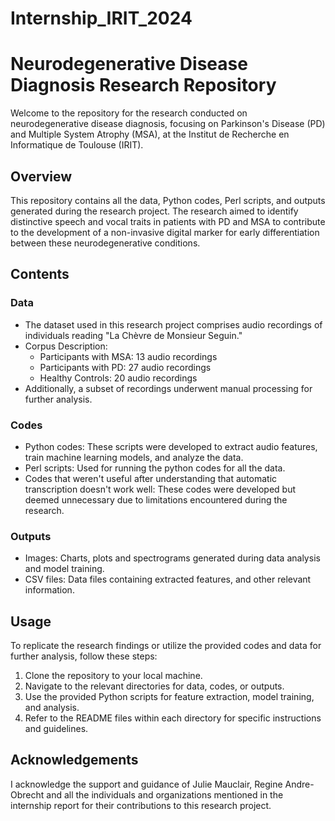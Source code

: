 # Internship_IRIT_2024
# Neurodegenerative Disease Diagnosis Research Repository

Welcome to the repository for the research conducted on neurodegenerative disease diagnosis, focusing on Parkinson's Disease (PD) and Multiple System Atrophy (MSA), at the Institut de Recherche en Informatique de Toulouse (IRIT).

## Overview

This repository contains all the data, Python codes, Perl scripts, and outputs generated during the research project. The research aimed to identify distinctive speech and vocal traits in patients with PD and MSA to contribute to the development of a non-invasive digital marker for early differentiation between these neurodegenerative conditions.

## Contents

### Data
- The dataset used in this research project comprises audio recordings of individuals reading "La Chèvre de Monsieur Seguin."
- Corpus Description:
  - Participants with MSA: 13 audio recordings
  - Participants with PD: 27 audio recordings
  - Healthy Controls: 20 audio recordings
- Additionally, a subset of recordings underwent manual processing for further analysis.

### Codes
- Python codes: These scripts were developed to extract audio features, train machine learning models, and analyze the data.
- Perl scripts: Used for running the python codes for all the data.
- Codes that weren't useful after understanding that automatic transcription doesn't work well: These codes were developed but deemed unnecessary due to limitations encountered during the research.

### Outputs
- Images: Charts, plots and spectrograms generated during data analysis and model training.
- CSV files: Data files containing extracted features, and other relevant information.

## Usage

To replicate the research findings or utilize the provided codes and data for further analysis, follow these steps:
1. Clone the repository to your local machine.
2. Navigate to the relevant directories for data, codes, or outputs.
3. Use the provided Python scripts for feature extraction, model training, and analysis.
4. Refer to the README files within each directory for specific instructions and guidelines.


## Acknowledgements

I acknowledge the support and guidance of Julie Mauclair, Regine Andre-Obrecht and all the individuals and organizations mentioned in the internship report for their contributions to this research project.

